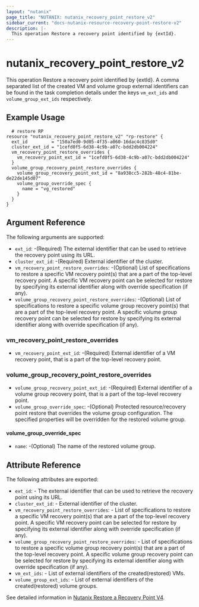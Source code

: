 ```yaml
---
layout: "nutanix"
page_title: "NUTANIX: nutanix_recovery_point_restore_v2"
sidebar_current: "docs-nutanix-resource-recovery-point-restore-v2"
description: |-
  This operation Restore a recovery point identified by {extId}.
---
```


# nutanix_recovery_point_restore_v2
This operation Restore a recovery point identified by {extId}.
A comma separated list of the created VM and volume group external identifiers can be found in the task completion details under the keys `vm_ext_ids` and `volume_group_ext_ids` respectively.

## Example Usage

```hcl
  # restore RP
resource "nutanix_recovery_point_restore_v2" "rp-restore" {
  ext_id         = "150a7ed0-9d05-4f35-a060-16dac4c835d0"
  cluster_ext_id = "1cefd0f5-6d38-4c9b-a07c-bdd2db004224"
  vm_recovery_point_restore_overrides {
    vm_recovery_point_ext_id = "1cefd0f5-6d38-4c9b-a07c-bdd2db004224"
  }
  volume_group_recovery_point_restore_overrides {
    volume_group_recovery_point_ext_id = "8a938cc5-282b-48c4-81be-de22de145d07"
    volume_group_override_spec {
      name = "vg_restored"
    }
  }
}

```


## Argument Reference

The following arguments are supported:

* `ext_id`: -(Required) The external identifier that can be used to retrieve the recovery point using its URL.
* `cluster_ext_id`: -(Required) External identifier of the cluster.
* `vm_recovery_point_restore_overrides`: -(Optional) List of specifications to restore a specific VM recovery point(s) that are a part of the top-level recovery point. A specific VM recovery point can be selected for restore by specifying its external identifier along with override specification (if any).
* `volume_group_recovery_point_restore_overrides`: -(Optional) List of specifications to restore a specific volume group recovery point(s) that are a part of the top-level recovery point. A specific volume group recovery point can be selected for restore by specifying its external identifier along with override specification (if any).


### vm_recovery_point_restore_overrides

* `vm_recovery_point_ext_id`: -(Required) External identifier of a VM recovery point, that is a part of the top-level recovery point.

### volume_group_recovery_point_restore_overrides

* `volume_group_recovery_point_ext_id`: -(Required) External identifier of a volume group recovery point, that is a part of the top-level recovery point.
* `volume_group_override_spec`: -(Optional) Protected resource/recovery point restore that overrides the volume group configuration. The specified properties will be overridden for the restored volume group.

#### volume_group_override_spec

* `name`: -(Optional) The name of the restored volume group.


## Attribute Reference

The following attributes are exported:

* `ext_id`: - The external identifier that can be used to retrieve the recovery point using its URL.
* `cluster_ext_id`: - External identifier of the cluster.
* `vm_recovery_point_restore_overrides`: - List of specifications to restore a specific VM recovery point(s) that are a part of the top-level recovery point. A specific VM recovery point can be selected for restore by specifying its external identifier along with override specification (if any).
* `volume_group_recovery_point_restore_overrides`: - List of specifications to restore a specific volume group recovery point(s) that are a part of the top-level recovery point. A specific volume group recovery point can be selected for restore by specifying its external identifier along with override specification (if any).
* `vm_ext_ids`: - List of external identifiers of the created(restored) VMs.
* `volume_group_ext_ids`: - List of external identifiers of the created(restored) volume groups.

See detailed information in [Nutanix Restore a Recovery Point V4](https://developers.nutanix.com/api-reference?namespace=dataprotection&version=v4.0#tag/RecoveryPoints/operation/restoreRecoveryPoint).
